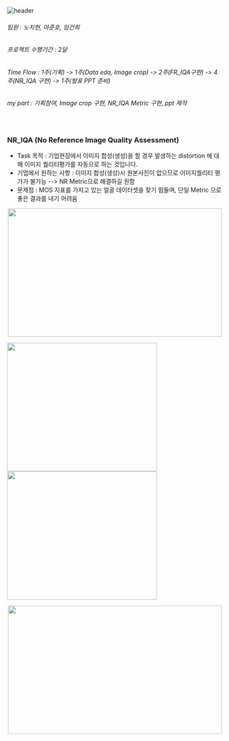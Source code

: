 ![header](https://capsule-render.vercel.app/api?type=waving&color=auto&height=200&text=Welcome!%20&fontSize=60&fontAlignY=40&desc=I'm%20joonho)


###### 팀원 : 노치현, 마준호, 임건희
###### 프로젝트 수행기간 : 2달
###### Time Flow : 1주(기획) -> 1주(Data eda, Image crop) -> 2주(FR_IQA구현) -> 4주(NR_IQA 구현) -> 1주(발표 PPT 준비)
###### my part : 기획참여, Image crop 구현, NR_IQA Metric 구현, ppt 제작   <br/><br/><br/>


### NR_IQA (No Reference Image Quality Assessment)
  * Task 목적 : 기업현장에서 이미지 합성(생성)을 할 경우 발생하는 distortion 에 대해 이미지 퀄리티평가를 자동으로 하는 것입니다.
  * 기업에서 원하는 사항 : 이미지 합성(생성)시 원본사진이 없으므로 이미지퀄리티 평가가 불가능 --> NR Metric으로 해결하길 원함
  * 문제점 : MOS 지표를 가지고 있는 얼굴 데이터셋을 찾기 힘들며, 단일 Metric 으로 좋은 결과를 내기 어려움
  
   
<p align="center"><img src="https://user-images.githubusercontent.com/103080228/201522891-07de2fba-fe95-4a6d-b346-de6a190af8af.JPG"  width="500" height="300"></p>


<p align="left"><img src="https://user-images.githubusercontent.com/103080228/201523838-6b34be14-b833-4b50-a6ef-8dba442dfdab.JPG"  width="350" height="300"><img src="https://user-images.githubusercontent.com/103080228/201523842-bd70920e-0ded-4584-8a11-903710db14e3.JPG"  width="350" height="300"></p>
<p align="center"><img src="https://user-images.githubusercontent.com/103080228/201523828-b078f137-5f45-435b-b12e-da2c6f17fda4.JPG"  width="500" height="300"></p>


